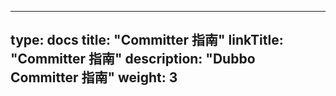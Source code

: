 
---
type: docs
title: "Committer 指南"
linkTitle: "Committer 指南"
description: "Dubbo Committer 指南"
weight: 3
---



